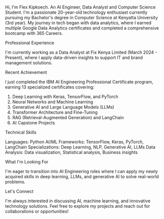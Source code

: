Hi, I'm Flex Kipkoech.
An AI Engineer, Data Analyst and Computer Science Student.
I'm a passionate 20-year-old technology enthusiast currently pursuing my Bachelor's degree in Computer Science at Kenyatta University (3rd year). My journey in tech began with data analytics, where I earned multiple Google Data Analytics certificates and completed a comprehensive bootcamp with 365 Careers.

Professional Experience

I'm currently working as a Data Analyst at Fix Kenya Limited (March 2024 - Present), where I apply data-driven insights to support IT and brand management solutions.

Recent Achievement

I just completed the IBM AI Engineering Professional Certificate program, earning 13 specialized certificates covering:
1. Deep Learning with Keras, TensorFlow, and PyTorch
2. Neural Networks and Machine Learning
3. Generative AI and Large Language Models (LLMs)
4. Transformer Architecture and Fine-Tuning
5. RAG (Retrieval-Augmented Generation) and LangChain
6. AI Capstone Projects

Technical Skills

Languages: Python
AI/ML Frameworks: TensorFlow, Keras, PyTorch, LangChain
Specializations: Deep Learning, NLP, Generative AI, LLMs
Data Analysis: Data visualization, Statistical analysis, Business insights

What I'm Looking For

I'm eager to transition into AI Engineering roles where I can apply my newly acquired skills in deep learning, LLMs, and generative AI to solve real-world problems.

Let's Connect

I'm always interested in discussing AI, machine learning, and innovative technology solutions. Feel free to explore my projects and reach out for collaborations or opportunities!
